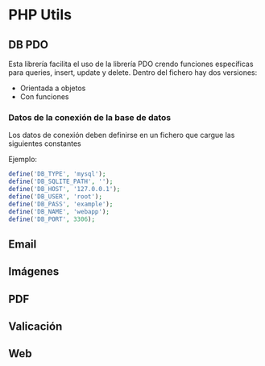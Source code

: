 # PHP Utils

## DB PDO
Esta librería facilita el uso de la librería PDO crendo funciones específicas para queries, insert, update y delete.
Dentro del fichero hay dos versiones:

- Orientada a objetos
- Con funciones

### Datos de la conexión de la base de datos

Los datos de conexión deben definirse en un fichero que cargue las siguientes constantes

Ejemplo:

```php
define('DB_TYPE', 'mysql');
define('DB_SQLITE_PATH', '');
define('DB_HOST', '127.0.0.1');
define('DB_USER', 'root');
define('DB_PASS', 'example');
define('DB_NAME', 'webapp');
define('DB_PORT', 3306);
```
## Email

## Imágenes

## PDF

## Valicación

## Web